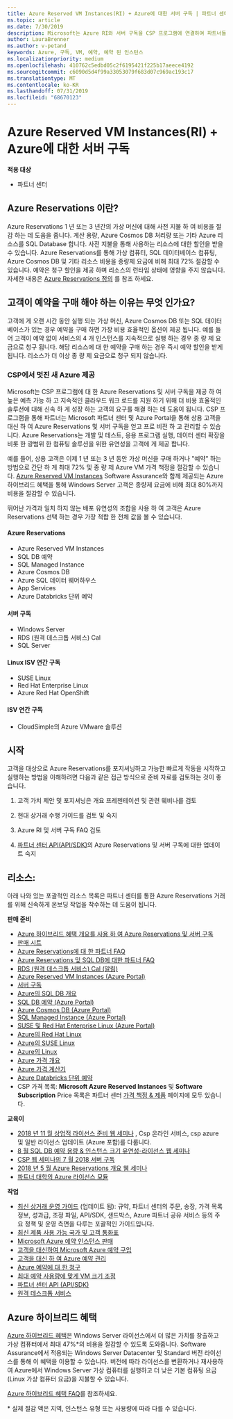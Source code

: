 ```yaml
---
title: Azure Reserved VM Instances(RI) + Azure에 대한 서버 구독 | 파트너 센터
ms.topic: article
ms.date: 7/30/2019
description: Microsoft는 Azure RI와 서버 구독을 CSP 프로그램에 연결하여 파트너들이 보다 비용 효과적인 솔루션에 대한 고객의 급증하는 요구를 충족하여 예측성이 뛰어난 영구적인 클라우드 워크로드를 지원하도록 적극 돕고 있습니다. CSP 프로그램을 통해 파트너는 상용 고객을 대신하여 Microsoft 파트너 센터 및 Azure Portal을 통해 Azure RI 및 서버 구독을 획득, 프로비저닝 및 관리할 수 있습니다.
author: LauraBrenner
ms.author: v-petand
keywords: Azure, 구독, VM, 예약, 예약 된 인스턴스
ms.localizationpriority: medium
ms.openlocfilehash: 410762c5edbd05c2f6195421f225b17aeece4192
ms.sourcegitcommit: c6090d5d4f99a33053079f683d07c969ac193c17
ms.translationtype: MT
ms.contentlocale: ko-KR
ms.lasthandoff: 07/31/2019
ms.locfileid: "68670123"
---
```

<!-- Mike Aasen wrote and owns this topic -->

# <a name="azure-reserved-vm-instances-ri--server-subscriptions-for-azure"></a>Azure Reserved VM Instances(RI) + Azure에 대한 서버 구독

**적용 대상**

- 파트너 센터
 
## <a name="what-are-azure-reservations"></a>Azure Reservations 이란?

Azure Reservations 1 년 또는 3 년간의 가상 머신에 대해 사전 지불 하 여 비용을 절감 하는 데 도움을 줍니다. 계산 용량, Azure Cosmos DB 처리량 또는 기타 Azure 리소스를 SQL Database 합니다. 사전 지불을 통해 사용하는 리소스에 대한 할인을 받을 수 있습니다. Azure Reservations를 통해 가상 컴퓨터, SQL 데이터베이스 컴퓨팅, Azure Cosmos DB 및 기타 리소스 비용을 종량제 요금에 비해 최대 72% 절감할 수 있습니다. 예약은 청구 할인을 제공 하며 리소스의 런타임 상태에 영향을 주지 않습니다. 자세한 내용은 [Azure Reservations 정의](https://docs.microsoft.com/azure/billing/billing-save-compute-costs-reservations) 를 참조 하세요.

## <a name="why-should-customers-buy-a-reservation"></a>고객이 예약을 구매 해야 하는 이유는 무엇 인가요?

고객에 게 오랜 시간 동안 실행 되는 가상 머신, Azure Cosmos DB 또는 SQL 데이터베이스가 있는 경우 예약을 구매 하면 가장 비용 효율적인 옵션이 제공 됩니다. 예를 들어 고객이 예약 없이 서비스의 4 개 인스턴스를 지속적으로 실행 하는 경우 종 량 제 요금으로 청구 됩니다. 해당 리소스에 대 한 예약을 구매 하는 경우 즉시 예약 할인을 받게 됩니다. 리소스가 더 이상 종 량 제 요금으로 청구 되지 않습니다.

 
### <a name="compelling-new-azure-offer-in-csp"></a>CSP에서 멋진 새 Azure 제공 

Microsoft는 CSP 프로그램에 대 한 Azure Reservations 및 서버 구독을 제공 하 여 높은 예측 가능 하 고 지속적인 클라우드 워크 로드를 지원 하기 위해 더 비용 효율적인 솔루션에 대해 신속 하 게 성장 하는 고객의 요구를 해결 하는 데 도움이 됩니다. CSP 프로그램을 통해 파트너는 Microsoft 파트너 센터 및 Azure Portal을 통해 상용 고객을 대신 하 여 Azure Reservations 및 서버 구독을 얻고 프로 비전 하 고 관리할 수 있습니다. Azure Reservations는 개발 및 테스트, 응용 프로그램 실행, 데이터 센터 확장을 비롯 한 광범위 한 컴퓨팅 솔루션을 위한 유연성을 고객에 게 제공 합니다. 

예를 들어, 상용 고객은 이제 1 년 또는 3 년 동안 가상 머신을 구매 하거나 "예약" 하는 방법으로 간단 하 게 최대 72% 및 종 량 제 Azure VM 가격 책정을 절감할 수 있습니다. [Azure Reserved VM Instances](https://azure.microsoft.com/en-us/pricing/reserved-vm-instances/) Software Assurance와 함께 제공되는 Azure 하이브리드 혜택을 통해 Windows Server 고객은 종량제 요금에 비해 최대 80%까지 비용을 절감할 수 있습니다. 

뛰어난 가격과 일치 하지 않는 배포 유연성의 조합을 사용 하 여 고객은 Azure Reservations 선택 하는 경우 가장 적합 한 전체 값을 볼 수 있습니다.

#### <a name="azure-reservations"></a>Azure Reservations
-   Azure Reserved VM Instances
-   SQL DB 예약
-   SQL Managed Instance
-   Azure Cosmos DB
-   Azure SQL 데이터 웨어하우스
-   App Services
-   Azure Databricks 단위 예약

#### <a name="server-subscriptions"></a>서버 구독
-   Windows Server
-   RDS (원격 데스크톱 서비스) Cal
-   SQL Server

#### <a name="linux-isv-annual-subscriptions"></a>Linux ISV 연간 구독
-   SUSE Linux
-   Red Hat Enterprise Linux
-   Azure Red Hat OpenShift

#### <a name="isv-annual-subscriptions"></a>ISV 연간 구독
-   CloudSimple의 Azure VMware 솔루션

## <a name="getting-started"></a>시작

고객을 대상으로 Azure Reservations를 포지셔닝하고 가능한 빠르게 작동을 시작하고 실행하는 방법을 이해하려면 다음과 같은 접근 방식으로 준비 자료를 검토하는 것이 좋습니다.

1.  고객 가치 제안 및 포지셔닝은 개요 프레젠테이션 및 관련 웨비나를 검토

2.  현대 상거래 수행 가이드를 검토 및 숙지

5.  Azure RI 및 서버 구독 FAQ 검토

6.  [파트너 센터 API(API/SDK)](https://docs.microsoft.com/en-us/partner-center/develop/purchase-azure-reserved-vm-instances)의 Azure Reservations 및 서버 구독에 대한 업데이트 숙지

## <a name="resources"></a>리소스: 

아래 나와 있는 포괄적인 리소스 목록은 파트너 센터를 통한 Azure Reservations 거래를 위해 신속하게 온보딩 작업을 착수하는 데 도움이 됩니다. 

**판매 준비**

- [Azure 하이브리드 혜택 개요를 사용 하 여 Azure Reservations 및 서버 구독](https://assetsprod.microsoft.com/Azure-reservations-and-server-subscriptions-with-azure-hybrid-benefit.pptx)
- [판매 시트](https://assetsprod.microsoft.com/mpn/Azure-RI-Sales-Sheet-CSP.pdf)
- [Azure Reservations에 대 한 파트너 FAQ](https://assetsprod.microsoft.com/Partner-faq-for-azure-reservations.docx)
- [Azure Reservations 및 SQL DB에 대한 파트너 FAQ](https://assetsprod.microsoft.com/Partner-faq-for-azure-reservations-sql-db.docx)
- [RDS (원격 데스크톱 서비스) Cal (알림)](https://cloudblogs.microsoft.com/windowsserver/2018/10/03/remote-desktop-services-2019-generally-available-with-windows-server-2019/)
- [Azure Reserved VM Instances (Azure Portal)](https://docs.microsoft.com/en-us/azure/virtual-machines/windows/prepay-reserved-vm-instances)
- [서버 구독](https://docs.microsoft.com/en-us/partner-center/csp-software-subscriptions)
- [Azure의 SQL DB 개요](https://assetsprod.microsoft.com/Sql-db-in-azure-overview.pptx)
- [SQL DB 예약 (Azure Portal)](https://docs.microsoft.com/en-us/azure/sql-database/sql-database-reserved-capacity)
- [Azure Cosmos DB (Azure Portal)](https://docs.microsoft.com/en-us/azure/cosmos-db/cosmos-db-reserved-capacity)
- [SQL Managed Instance (Azure Portal)](https://docs.microsoft.com/en-us/azure/sql-database/sql-database-managed-instance)
- [SUSE 및 Red Hat Enterprise Linux (Azure Portal)](https://docs.microsoft.com/en-us/azure/virtual-machines/linux/prepay-suse-software-charges)
- [Azure의 Red Hat Linux](https://azure.com/redhat)
- [Azure의 SUSE Linux](https://azure.microsoft.com/en-us/overview/linux-on-azure/suse/)
- [Azure의 Linux](https://azure.microsoft.com/en-us/overview/linux-on-azure/)
- [Azure 가격 개요](https://azure.microsoft.com/en-us/pricing/)
- [Azure 가격 계산기](https://azure.microsoft.com/en-us/pricing/calculator)
- [Azure Databricks 단위 예약](https://docs.microsoft.com/azure/billing/billing-prepay-databricks-reserved-capacity)
- CSP 가격 목록:  **Microsoft Azure Reserved Instances** 및 **Software Subscription** Price 목록은 파트너 센터 [가격 책정 & 제품](https://partner.microsoft.com/en-us/pcv/sales) 페이지에 모두 있습니다.


**교육이**

- [2018 년 11 월 상업적 라이선스 준비 웹 세미나](https://na01.safelinks.protection.outlook.com/?url=https%3A%2F%2Fcommercial-licensing.eventbuilder.com%2F%3Flandingpageid%3DV0Bx6L&data=02%7C01%7Cv-oumaki%40microsoft.com%7C96e24687952242e1ff0c08d62ada13f3%7C72f988bf86f141af91ab2d7cd011db47%7C1%7C0%7C636743513471330495&sdata=DjPAKnW%2BpVekRS3Zngy2uwAkTpU4z1O%2Fh56NuTOmCzM%3D&reserved=0) , Csp 온라인 서비스, csp azure 및 일반 라이선스 업데이트 (Azure 포함)를 다룹니다.
- [8 월 SQL DB 예약 용량 & 인스턴스 크기 유연성-라이선스 웹 세미나](https://commercial-licensing.eventbuilder.com/view?eventid=d0t9g4)
- [CSP 웹 세미나의 7 월 2018 서버 구독](https://commercial-licensing.eventbuilder.com/Server_Subscriptions_in_CSP_P2_July)
- [2018 년 5 월 Azure Reservations 개요 웹 세미나](https://commercial-licensing.eventbuilder.com/Reserved_Instances_in_CSP_May_Option_1)
- [파트너 대학의 Azure 라이선스 모듈](https://aka.ms/azure_partner_licensing)

**작업**

- [최신 상거래 운영 가이드](https://assetsprod.microsoft.com/mpn/Partner-Center-Modern-Commerce-Operating-Guide.docx) (업데이트 됨):  규약, 파트너 센터의 주문, 송장, 가격 목록 정보, 성과급, 조정 파일, API/SDK, 샌드박스, Azure 파트너 공유 서비스 등의 주요 정책 및 운영 측면을 다루는 포괄적인 가이드입니다.
- [최신 제품 사용 가능 국가 및 고객 통화표](https://assetsprod.microsoft.com/modern-offers-country-currency-availability.xlsx)
- [Microsoft Azure 예약 인스턴스 판매](https://go.microsoft.com/fwlink/?linkid=872806)
- [고객을 대신하여 Microsoft Azure 예약 구입](https://go.microsoft.com/fwlink/?linkid=872807)
- [고객을 대신 하 여 Azure 예약 관리](https://go.microsoft.com/fwlink/?linkid=872808)
- [Azure 예약에 대 한 청구](https://go.microsoft.com/fwlink/?linkid=872809)
- [최대 예약 사용량에 맞게 VM 크기 조정](https://go.microsoft.com/fwlink/?linkid=872810)
- [파트너 센터 API (API/SDK)](https://docs.microsoft.com/en-us/partner-center/develop/purchase-azure-reserved-vm-instances)
- [원격 데스크톱 서비스](https://docs.microsoft.com/en-us/windows-server/remote/remote-desktop-services/welcome-to-rds)

## <a name="azure-hybrid-benefit"></a>Azure 하이브리드 혜택

[Azure 하이브리드 혜택](https://azure.microsoft.com/pricing/hybrid-benefit)은 Windows Server 라이선스에서 더 많은 가치를 창출하고 가상 컴퓨터에서 최대 47%*의 비용을 절감할 수 있도록 도와줍니다. Software Assurance에서 적용되는 Windows Server Datacenter 및 Standard 버전 라이선스를 통해 이 혜택을 이용할 수 있습니다. 버전에 따라 라이선스를 변환하거나 재사용하여 Azure에서 Windows Server 가상 컴퓨터를 실행하고 더 낮은 기본 컴퓨팅 요금(Linux 가상 컴퓨터 요금)을 지불할 수 있습니다.

[Azure 하이브리드 혜택 FAQ](https://azure.microsoft.com/en-us/pricing/hybrid-benefit/faq/)를 참조하세요.

\* 실제 절감 액은 지역, 인스턴스 유형 또는 사용량에 따라 다를 수 있습니다.
